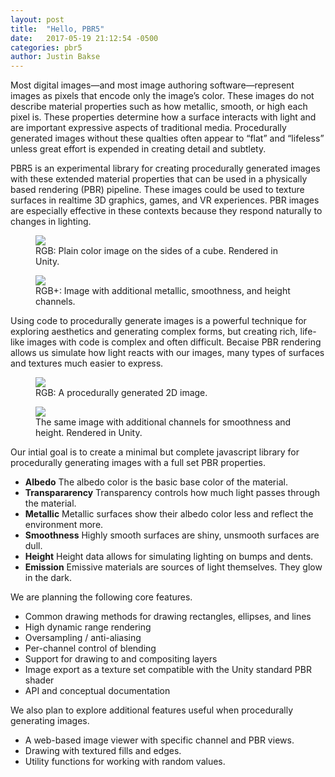```yaml
---
layout: post
title:  "Hello, PBR5"
date:   2017-05-19 21:12:54 -0500
categories: pbr5
author: Justin Bakse
---
```


Most digital images—and most image authoring software—represent images as pixels that encode only the image’s color. These images do not describe material properties such as how metallic, smooth, or high each pixel is. These properties determine how a surface interacts with light and are important expressive aspects of traditional media. Procedurally generated images without these qualties often appear to “flat” and “lifeless” unless great effort is expended in creating detail and subtlety. 

PBR5 is an experimental library for creating procedurally generated images with these extended material properties that can be used in a physically based rendering (PBR) pipeline. These images could be used to texture surfaces in realtime 3D graphics, games, and VR experiences. PBR images are especially effective in these contexts because they respond naturally to changes in lighting.

<div class="figures">
    <figure>
        <img src="{{site.baseurl}}/media/hello_pbr5/checker_rgb.png">
        <figcaption>
        RGB: Plain color image on the sides of a cube. Rendered in Unity.
        </figcaption>
    </figure>
	<figure>
		<img src="{{site.baseurl}}/media/hello_pbr5/checker_pbr.png">
		<figcaption>
		RGB+: Image with additional metallic, smoothness, and height channels.
		</figcaption>
	</figure>
</div>

Using code to procedurally generate images is a powerful technique for exploring aesthetics and generating complex forms, but creating rich, life-like images with code is complex and often difficult. Becaise PBR rendering allows us simulate how light reacts with our images, many types of surfaces and textures much easier to express. 

<div class="figures">
    <figure>
        <img src="{{site.baseurl}}/media/hello_pbr5/pollock_rgb.png">
        <figcaption>
        RGB: A procedurally generated 2D image.
        </figcaption>
    </figure>
	<figure>
		<img src="{{site.baseurl}}/media/hello_pbr5/pollock_pbr.png">
		<figcaption>
		The same image with additional channels for smoothness and height. Rendered in Unity.
		</figcaption>
	</figure>
</div>


<!--THESE ARE TOO ZOOMED OUT, Lets crop these  down to 1920*.5]-->

Our intial goal is to create a minimal but complete javascript library for procedurally generating images with a full set PBR properties.

- **Albedo**  The albedo color is the basic base color of the material.  
- **Transpararency**  Transparency controls how much light passes through the material.  
- **Metallic**  Metallic surfaces show their albedo color less and reflect the environment more.  
- **Smoothness**  Highly smooth surfaces are shiny, unsmooth surfaces are dull.  
- **Height**  Height data allows for simulating lighting on bumps and dents.  
- **Emission**  Emissive materials are sources of light themselves. They glow in the dark.  

We are planning the following core features.

- Common drawing methods for drawing rectangles, ellipses, and lines
- High dynamic range rendering
- Oversampling / anti-aliasing
- Per-channel control of blending
- Support for drawing to and compositing layers
- Image export as a texture set compatible with the Unity standard PBR shader
- API and conceptual documentation

We also plan to explore additional features useful when procedurally generating images.

- A web-based image viewer with specific channel and PBR views. 
- Drawing with textured fills and edges.
- Utility functions for working with random values.

